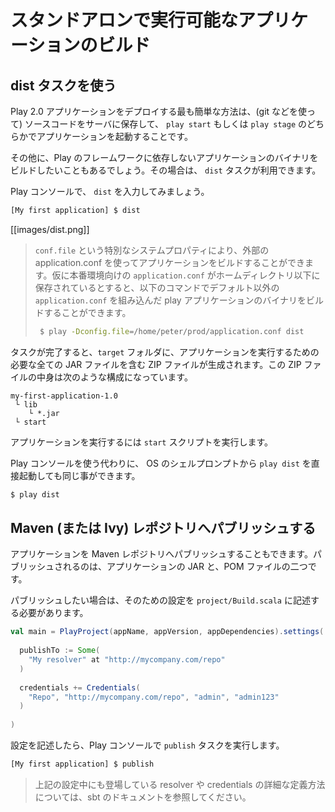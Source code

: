 <!-- translated -->
<!--
# Creating a standalone version of your application
-->
# スタンドアロンで実行可能なアプリケーションのビルド

<!--
## Using the dist task
-->
## dist タスクを使う

<!--
The simplest way to deploy a Play 2.0 application is to retrieve the source (typically via a git workflow) on the server and to use either `play start` or `play stage` to start it in place.
-->
Play 2.0 アプリケーションをデプロイする最も簡単な方法は、(git などを使って) ソースコードをサーバに保存して、 `play start` もしくは `play stage` のどちらかでアプリケーションを起動することです。

<!--
However, you sometimes need to build a binary version of your application and deploy it to the server without any dependencies on Play itself. You can do this with the `dist` task.
-->
その他に、Play のフレームワークに依存しないアプリケーションのバイナリをビルドしたいこともあるでしょう。その場合は、 `dist` タスクが利用できます。

<!--
In the Play console, simply type `dist`:
-->
Play コンソールで、 `dist` を入力してみましょう。

```bash
[My first application] $ dist
```

[[images/dist.png]]

<!--
> one can easily use an external application.conf by using a special system property called ```conf.file```, so assuming your production ```application.conf``` is stored under your home directory, the following command should create a play distribution using the custom ```application.conf```:_ 
-->
> ```conf.file``` という特別なシステムプロパティにより、外部の application.conf を使ってアプリケーションをビルドすることができます。仮に本番環境向けの ```application.conf``` がホームディレクトリ以下に保存されているとすると、以下のコマンドでデフォルト以外の ```application.conf``` を組み込んだ play アプリケーションのバイナリをビルドすることができます。
> ```bash
>  $ play -Dconfig.file=/home/peter/prod/application.conf dist 
> ```

<!--
This produces a ZIP file containing all JAR files needed to run your application in the `target` folder of your application, the ZIP file’s contents are organized as:
-->
タスクが完了すると、`target` フォルダに、アプリケーションを実行するための必要な全ての JAR ファイルを含む ZIP ファイルが生成されます。この ZIP ファイルの中身は次のような構成になっています。

```
my-first-application-1.0
 └ lib
    └ *.jar
 └ start
```

<!--
You can use the generated `start` script to run your application.
-->
アプリケーションを実行するには `start` スクリプトを実行します。

<!--
Alternatively you can run `play dist` directly from your OS shell prompt, which does the same thing:
-->
Play コンソールを使う代わりに、 OS のシェルプロンプトから `play dist` を直接起動しても同じ事ができます。

```bash
$ play dist
```

<!--
## Publishing to a Maven (or Ivy) repository
-->
## Maven (または Ivy) レポジトリへパブリッシュする

<!--
You can also publish your application to a Maven repository. This publishes both the JAR file containing your application and the corresponding POM file.
-->
アプリケーションを Maven レポジトリへパブリッシュすることもできます。パブリッシュされるのは、アプリケーションの JAR と、POM ファイルの二つです。

<!--
You have to configure the repository you want to publish to, in the `project/Build.scala` file:
-->
パブリッシュしたい場合は、そのための設定を `project/Build.scala` に記述する必要があります。

```scala
val main = PlayProject(appName, appVersion, appDependencies).settings(
  
  publishTo := Some(
    "My resolver" at "http://mycompany.com/repo"
  )
  
  credentials += Credentials(
    "Repo", "http://mycompany.com/repo", "admin", "admin123"
  )
  
)
```

<!--
Then in the Play console, use the `publish` task:
-->
設定を記述したら、Play コンソールで `publish` タスクを実行します。

```bash
[My first application] $ publish
```

<!--
> Check the sbt documentation to get more information about the resolvers and credentials definition.
-->
> 上記の設定中にも登場している resolver や credentials の詳細な定義方法については、sbt のドキュメントを参照してください。
